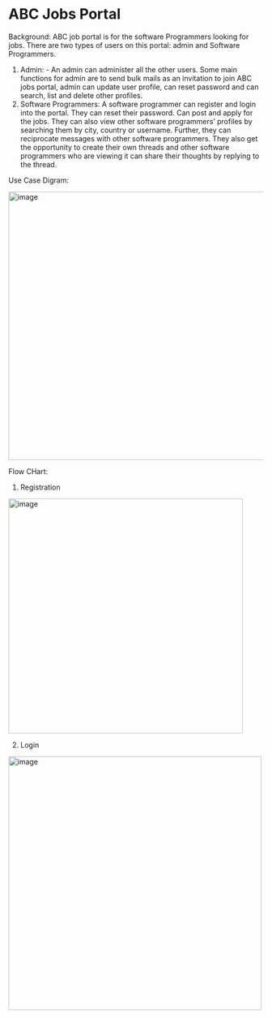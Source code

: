 # ABC Jobs Portal
Background: ABC job portal is for the software Programmers looking for jobs. There are two types of users on this portal: admin and Software Programmers. 
1.	Admin: - An admin can administer all the other users. Some main functions for admin are to send bulk mails as an invitation to join ABC jobs portal, admin can update user profile, can reset password and can search, list and delete other profiles.   
2.	 Software Programmers: A software programmer can register and login into the portal. They can reset their password. Can post and apply for the jobs. They can also view other software programmers’ profiles by searching them by city, country or username. Further, they can reciprocate messages with other software programmers. They also get the opportunity to create their own threads and other software programmers who are viewing it can share their thoughts by replying to the thread.  

Use Case Digram:

<img width="529" alt="image" src="https://user-images.githubusercontent.com/98897446/200113214-129cef4b-ae38-4a5e-9641-60c1d8590338.png">

Flow CHart:
1. Registration
<img width="463" alt="image" src="https://user-images.githubusercontent.com/98897446/200113232-25581755-8af3-4e38-a6e4-284ae5729231.png">


2. Login 
<img width="500" alt="image" src="https://user-images.githubusercontent.com/98897446/200113239-24c44753-c839-4600-9540-6dea9131befe.png">
